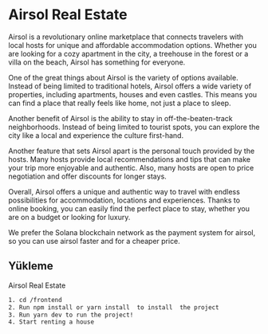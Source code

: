 
# Airsol Real Estate

Airsol is a revolutionary online marketplace that connects travelers with local hosts for unique and affordable accommodation options. Whether you are looking for a cozy apartment in the city, a treehouse in the forest or a villa on the beach, Airsol has something for everyone.

One of the great things about Airsol is the variety of options available. Instead of being limited to traditional hotels, Airsol offers a wide variety of properties, including apartments, houses and even castles. This means you can find a place that really feels like home, not just a place to sleep.

Another benefit of Airsol is the ability to stay in off-the-beaten-track neighborhoods. Instead of being limited to tourist spots, you can explore the city like a local and experience the culture first-hand.

Another feature that sets Airsol apart is the personal touch provided by the hosts. Many hosts provide local recommendations and tips that can make your trip more enjoyable and authentic. Also, many hosts are open to price negotiation and offer discounts for longer stays.

Overall, Airsol offers a unique and authentic way to travel with endless possibilities for accommodation, locations and experiences. Thanks to online booking, you can easily find the perfect place to stay, whether you are on a budget or looking for luxury. 

We prefer the Solana blockchain network as the payment system for airsol, so you can use airsol faster and for a cheaper price. 
## Yükleme 

Airsol Real Estate

```bash 
1. cd /frontend
2. Run npm install or yarn install  to install  the project
3. Run yarn dev to run the project!
4. Start renting a house 
```
    